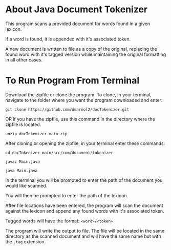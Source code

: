 # About Java Document Tokenizer
This program scans a provided document for words found in a given lexicon.

If a word is found, it is appended with it's associated token.

A new document is written to file as a copy of the original, replacing the found word with it's tagged version while maintaining the original formatting in all other cases.

# To Run Program From Terminal

Download the zipfile or clone the program. To clone, in your terminal, navigate to the folder where you want the program downloaded and enter:

`git clone https://github.com/dmarnol2/docTokenizer.git`

OR if you have the zipfile, use this command in the directory where the zipfile is located. 

`unzip docTokenizer-main.zip`

After cloning or opening the zipfile, in your terminal enter these commands:

`cd docTokenizer-main/src/com/document/tokenizer` 

`javac Main.java`

`java Main.java`


In the terminal you will be prompted to enter the path of the document you would like scanned.

You will then be prompted to enter the path of the lexicon.

After file locations have been entered, the program will scan the document against the lexicon and append any found words with it's associated token.

Tagged words will have the format: `<word>/<token>`

The program will write the output to file. The file will be located in the same directory as the scanned document and will have the same name but with the `.tag` extension.
